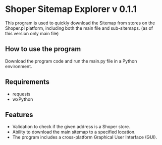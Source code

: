 # Shoper Sitemap Explorer v 0.1.1

This program is used to quickly download the Sitemap from stores on the Shoper.pl platform, including both the main file and sub-sitemaps. (as of this version only main file)

## How to use the program

Download the program code and run the main.py file in a Python environment.

## Requirements

* requests
* wxPython

## Features

* Validation to check if the given address is a Shoper store.
* Ability to download the main sitemap to a specified location.
* The program includes a cross-platform Graphical User Interface (GUI).